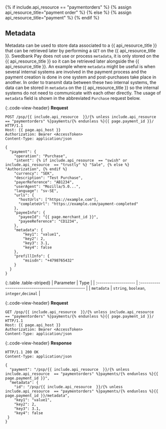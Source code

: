 {% if include.api_resource  == "paymentorders" %}
  {% assign api_resource_title="payment order" %}
{% else %}
  {% assign api_resource_title="payment" %}
{% endif %}

## Metadata

Metadata can be used to store data associated to a {{ api_resource_title }}
that can be retrieved later by performing a `GET` on the
{{ api_resource_title }}.
Swedbank Pay does not use or process `metadata`, it is only stored on the
{{ api_resource_title }} so it can be retrieved later alongside the
{{ api_resource_title }}. An example where `metadata` might be useful is when
several internal systems are involved in the payment process and the payment
creation is done in one system and post-purchases take place in another.
In order to transmit data between these two internal systems, the data can be
stored in `metadata` on the {{ api_resource_title }} so the internal systems do
not need to communicate with each other directly.
The usage of `metadata` field is shown in the abbreviated `Purchase` request
below.

{:.code-view-header}
**Request**

```http
POST /psp/{{ include.api_resource  }}/{% unless include.api_resource  == "paymentorders" %}payments/{% endunless %}{{ page.payment_id }}/ HTTP/1.1
Host: {{ page.api_host }}
Authorization: Bearer <AccessToken>
Content-Type: application/json

{
  "payment": {
    "operation": "Purchase",
    "intent": {% if include.api_resource  == "swish" or include.api_resource  == "trustly" %} "Sale", {% else %} "Authorization", {% endif %}
    "currency": "SEK",
    "description": "Test Purchase",
    "payerReference": "AB1234",
    "userAgent": "Mozilla/5.0...",
    "language": "sv-SE",
    "urls": {
      "hostUrls": ["https://example.com"],
      "completeUrl": "https://example.com/payment-completed"
    },
    "payeeInfo": {
      "payeeId": "{{ page.merchant_id }}",
      "payeeReference": "CD1234",
    },
    "metadata": {
        "key1": "value1",
        "key2": 2,
        "key3": 3.1,
        "key4": false
    },
    "prefillInfo": {
        "msisdn": "+4798765432"
    }
  }
}
```

{:.table .table-striped}
| Parameter            | Type                                                |
| :------------------- | :-------------------------------------------------- |
| `metadata`           | `string`, `boolean`, `integer`,`decimal`            |

{:.code-view-header}
**Request**

```http
GET /psp/{{ include.api_resource  }}/{% unless include.api_resource  == "paymentorders" %}payments/{% endunless %}{{ page.payment_id }}/ HTTP/1.1
Host: {{ page.api_host }}
Authorization: Bearer <AccessToken>
Content-Type: application/json
```

{:.code-view-header}
**Response**

```http
HTTP/1.1 200 OK
Content-Type: application/json

{
  "payment": "/psp/{{ include.api_resource  }}/{% unless include.api_resource  == "paymentorders" %}payments/{% endunless %}{{ page.payment_id }}",
  "metadata": {
    "id": "/psp/{{ include.api_resource  }}/{% unless include.api_resource  == "paymentorders" %}payments/{% endunless %}{{ page.payment_id }}/metadata",
    "key1": "value1",
    "key2": 2,
    "key3": 3.1,
    "key4": false
 }
}
```
